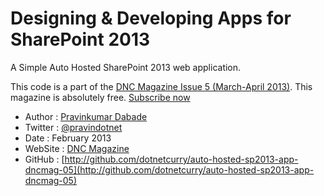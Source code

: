 Designing & Developing Apps for SharePoint 2013
===============================================

A Simple Auto Hosted SharePoint 2013 web application.


This code is a part of the [DNC Magazine Issue 5 (March-April 2013)](http://www.dotnetcurry.com/magazine/dnc-magazine/dnc-magazine-issue5.aspx). This magazine is absolutely free. [Subscribe now](http://www.dotnetcurry.com/magazine)

* Author  : [Pravinkumar Dabade](http://www.dotnetcurry.com/Author.aspx?AuthorName=Pravinkumar%20Dabade)
* Twitter : [@pravindotnet](http://www.twitter.com/pravindotnet/)
* Date    : February 2013
* WebSite : [DNC Magazine](http://www.dncmagazine.com)
* GitHub  : [http://github.com/dotnetcurry/auto-hosted-sp2013-app-dncmag-05](http://github.com/dotnetcurry/auto-hosted-sp2013-app-dncmag-05)
